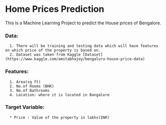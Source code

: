 # Home Prices Prediction
This is a Machine Learning Project to predict the House prices of Bengalore.
### Data:
      1. There will be training and testing data which will have features on which price of the property is based on.
      2. Dataset was taken from Kaggle [Dataset](https://www.kaggle.com/amitabhajoy/bengaluru-house-price-data)
### Features:
      1. Area(sq ft)
      2. No.of Rooms (BHK)
      3. No.of Bathrooms
      4. Location: where it is located in Bangalore
      
 ### Target Variable:
      * Price : Value of the property in lakhs(INR)
